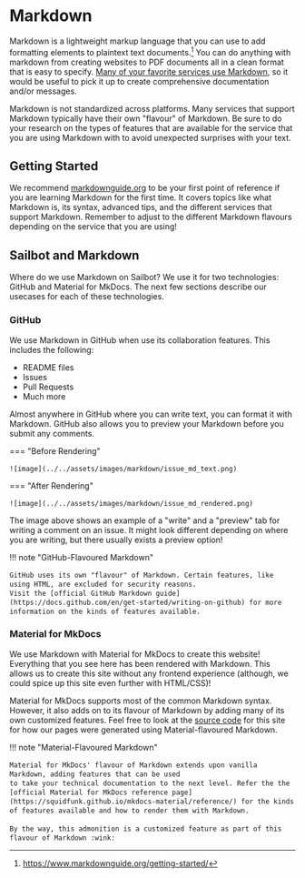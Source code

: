 # Markdown

Markdown is a lightweight markup language that you can use to add formatting elements to plaintext text documents.[^1]
You can do anything with markdown from creating websites to PDF documents all in a clean format that is easy to
specify. [Many of your favorite services use Markdown](https://www.markdownguide.org/tools/), so it would be useful
to pick it up to create comprehensive documentation and/or messages.

Markdown is not standardized across platforms. Many services that support Markdown typically have their
own "flavour" of Markdown. Be sure to do your research on the types of features that are available for the service that
you are using Markdown with to avoid unexpected surprises with your text.

## Getting Started

We recommend [markdownguide.org](https://www.markdownguide.org/) to be your first point of reference if you are learning
Markdown for the first time. It covers topics like what Markdown is, its syntax, advanced tips, and the different
services that support Markdown. Remember to adjust to the different Markdown flavours depending on the service that you
are using!

## Sailbot and Markdown

Where do we use Markdown on Sailbot? We use it for two technologies: GitHub and Material for MkDocs. The next few
sections describe our usecases for each of these technologies.

### GitHub

We use Markdown in GitHub when use its collaboration features. This includes the following:

- README files
- Issues
- Pull Requests
- Much more

Almost anywhere in GitHub where you can write text, you can format it with Markdown. GitHub also allows you to preview
your Markdown before you submit any comments.

=== "Before Rendering"

    ![image](../../assets/images/markdown/issue_md_text.png)

=== "After Rendering"

    ![image](../../assets/images/markdown/issue_md_rendered.png)

The image above shows an example of a "write" and a "preview" tab for writing a comment on an issue. It might look
different depending on where you are writing, but there usually exists a preview option!

!!! note "GitHub-Flavoured Markdown"

    GitHub uses its own "flavour" of Markdown. Certain features, like using HTML, are excluded for security reasons.
    Visit the [official GitHub Markdown guide](https://docs.github.com/en/get-started/writing-on-github) for more
    information on the kinds of features available.

### Material for MkDocs

We use Markdown with Material for MkDocs to create this website! Everything that you see here has been rendered with
Markdown. This allows us to create this site without any frontend experience (although, we could spice up this site
even further with HTML/CSS)!

Material for MkDocs supports most of the common Markdown syntax. However, it also adds on to its flavour of Markdown
by adding many of its own customized features. Feel free to look at the
[source code](https://github.com/UBCSailbot/docs/tree/main/docs) for this site for how our pages were generated using
Material-flavoured Markdown.

!!! note "Material-Flavoured Markdown"

    Material for MkDocs' flavour of Markdown extends upon vanilla Markdown, adding features that can be used
    to take your technical documentation to the next level. Refer the the 
    [official Material for MkDocs reference page](https://squidfunk.github.io/mkdocs-material/reference/) for the kinds 
    of features available and how to render them with Markdown. 
    
    By the way, this admonition is a customized feature as part of this flavour of Markdown :wink:

[^1]: <https://www.markdownguide.org/getting-started/>
